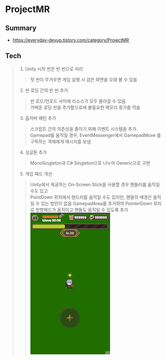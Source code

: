 # ProjectMR
## Summary
- https://everyday-devup.tistory.com/category/ProjectMR

## Tech
> 1. Unity 시작 씬은 빈 씬으로 처리 
>> 첫 씬이 무거우면 게임 실행 시 검은 화면을 오래 볼 수 있음
> 2. 씬 로딩 간의 빈 씬 추가 
>> 씬 로드/언로드 사이에 리소스가 모두 올라갈 수 있음.\
>> 가벼운 로딩 씬을 추가함으로써 불필요한 메모리 증가를 막음
> 3. 옵저버 패턴 추가
>> 스크립트 간의 의존성을 줄이기 위해 이벤트 시스템을 추가.\
>> Gamepad를 움직일 경우, EventMessenger에서 GamepadMove 를 구독하는 객체에게 메시지를 보냄
> 4. 싱글톤 추가
>> MonoSingleton과 C# Singleton으로 나누어 Generic으로 구현
> 5. 게임 패드 개선
>> Unity에서 제공하는 On-Screen Stick을 사용할 경우 핸들러를 움직일 수도 있고 \
>> PointDown 위치에서 핸드러를 움직일 수도 있지만, 핸들의 배경은 움직일 수 있는 방안이 없음
>> GamepadArea를 추가하여 PointerDown 위치로 방향패드가 움직이고 핸들도 움직일 수 있도록 추가\
![Gamepad](Gif/Day01.Gamepad.gif)